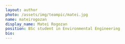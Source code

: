 ```yaml
---
layout: author
photo: /assets/img/teampic/matei.jpg 
name: mateirogozan
display_name: Matei Rogozan
position: BSc student in Environmental Engineering
bio:
---
```

